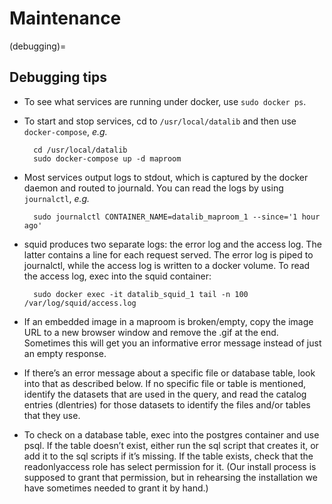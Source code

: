 # Maintenance

(debugging)=
## Debugging tips

- To see what services are running under docker, use `sudo docker ps`.

- To start and stop services, cd to `/usr/local/datalib` and then use `docker-compose`, *e.g.*

        cd /usr/local/datalib
        sudo docker-compose up -d maproom

- Most services output logs to stdout, which is captured by the docker daemon and routed to journald. You can read the logs by using `journalctl`, *e.g.*

        sudo journalctl CONTAINER_NAME=datalib_maproom_1 --since='1 hour ago'


- squid produces two separate logs: the error log and the access log. The latter contains a line for each request served. The error log is piped to journalctl, while the access log is written to a docker volume. To read the access log, exec into the squid container:

        sudo docker exec -it datalib_squid_1 tail -n 100 /var/log/squid/access.log


- If an embedded image in a maproom is broken/empty, copy the image URL to a new browser window and remove the .gif at the end. Sometimes this will get you an informative error message instead of just an empty response.

- If there’s an error message about a specific file or database table, look into that as described below. If no specific file or table is mentioned, identify the datasets that are used in the query, and read the catalog entries (dlentries) for those datasets to identify the files and/or tables that they use.

- To check on a database table, exec into the postgres container and use psql. If the table doesn’t exist, either run the sql script that creates it, or add it to the sql scripts if it’s missing. If the table exists, check that the readonlyaccess role has select permission for it. (Our install process is supposed to grant that permission, but in rehearsing the installation we have sometimes needed to grant it by hand.)
